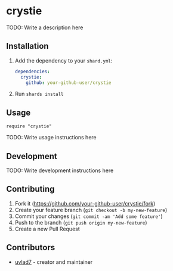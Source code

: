 # crystie

TODO: Write a description here

## Installation

1. Add the dependency to your `shard.yml`:

   ```yaml
   dependencies:
     crystie:
       github: your-github-user/crystie
   ```

2. Run `shards install`

## Usage

```crystal
require "crystie"
```

TODO: Write usage instructions here

## Development

TODO: Write development instructions here

## Contributing

1. Fork it (<https://github.com/your-github-user/crystie/fork>)
2. Create your feature branch (`git checkout -b my-new-feature`)
3. Commit your changes (`git commit -am 'Add some feature'`)
4. Push to the branch (`git push origin my-new-feature`)
5. Create a new Pull Request

## Contributors

- [uvlad7](https://github.com/your-github-user) - creator and maintainer
